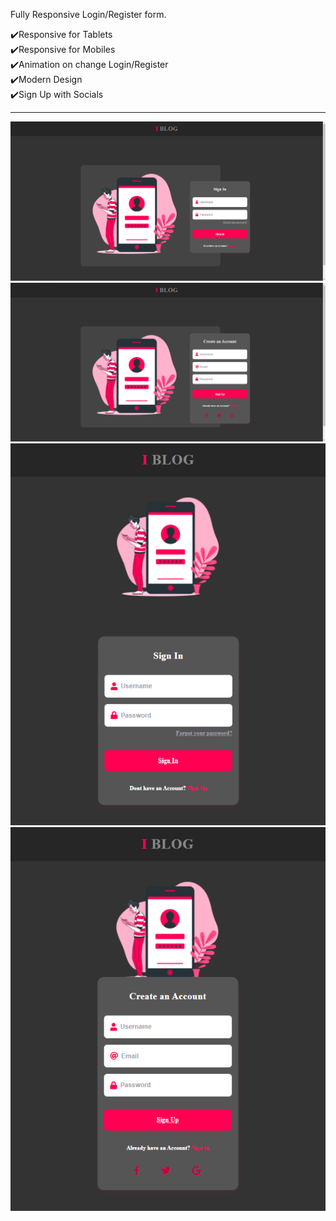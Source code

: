 Fully Responsive Login/Register form.

✔️Responsive for Tablets </br>
✔️Responsive for Mobiles </br>
✔️Animation on change Login/Register </br>
✔️Modern Design </br>
✔️Sign Up with Socials </br>

<hr>

![](previewImages/first.png)
![](previewImages/second.png)
![](previewImages/third.png)
![](previewImages/fourth.png)

